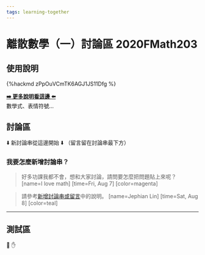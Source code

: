 ```yaml
---
tags: learning-together
---
```


# 離散數學（一）討論區 2020FMath203

## 使用說明

{%hackmd zPpOuVCmTK6AGJ1JS11Dfg %}

**[:arrow_right: 更多說明看這邊 :arrow_left:](/features-tw?both)**  
數學式、表情符號...




## 討論區

:arrow_down: 新討論串從這邊開始 :arrow_down: （留言留在討論串最下方）


### 我要怎麼新增討論串？
> 好多功課我都不會，想和大家討論，請問要怎麼把問題貼上來呢？
> [name=I love math] [time=Fri, Aug 7] [color=magenta]

> 請參考[新增討論串或留言](#%E6%96%B0%E5%A2%9E%E8%A8%8E%E8%AB%96%E4%B8%B2%E6%88%96%E7%95%99%E8%A8%80)中的說明。
> [name=Jephian Lin] [time=Sat, Aug 8] [color=teal]

---

## 測試區
:volleyball: :hand: